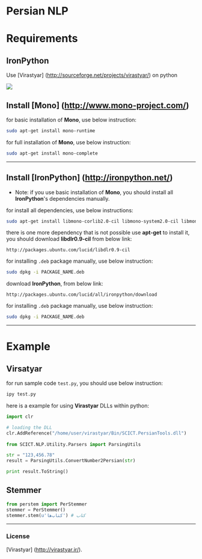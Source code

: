 Persian NLP
===========


# Requirements

## IronPython

Use [Virastyar] (http://sourceforge.net/projects/virastyar/) on python

<img src="http://virastyar.ir/themes/virtheme/images/virastyar.png">

## Install [Mono] (http://www.mono-project.com/‎)

for basic installation of **Mono**, use below instruction:

```bash
sudo apt-get install mono-runtime
```

for full installation of **Mono**, use below instruction:

```bash
sudo apt-get install mono-complete
```

<hr />

## Install [IronPython] (http://ironpython.net/)

* Note: if you use basic installation of **Mono**, you should install all **IronPython**'s dependencies manually.

for install all dependencies, use below instructions:

```bash
sudo apt-get install libmono-corlib2.0-cil libmono-system2.0-cil libmono-system-runtime2.0-cil libmono-winforms2.0-cil
```

there is one more dependency that is not possible use **apt-get** to install it, you should download **libdlr0.9-cil** from below link:
```
http://packages.ubuntu.com/lucid/libdlr0.9-cil
```

for installing `.deb` package manually, use below instruction:

```bash
sudo dpkg -i PACKAGE_NAME.deb
```

download **IronPython**, from below link:

```
http://packages.ubuntu.com/lucid/all/ironpython/download
```

for installing `.deb` package manually, use below instruction:

```bash
sudo dpkg -i PACKAGE_NAME.deb
```

<hr />

# Example

## Virsatyar

for run sample code `test.py`, you should use below instruction:

```bash
ipy test.py
```

here is a example for using **Virastyar** DLLs within python:

```python
import clr

# loading the DLL
clr.AddReference("/home/user/virastyar/Bin/SCICT.PersianTools.dll")
                                                                                                                                                                                                                                                                                                    
from SCICT.NLP.Utility.Parsers import ParsingUtils

str = "123,456.78"
result = ParsingUtils.ConvertNumber2Persian(str)

print result.ToString()
```

## Stemmer
```python
from perstem import PerStemmer
stemmer = PerStemmer()
stemmer.stem(u'کتاب‌ها') # کتاب
```

<hr />

### License

[Virastyar] (http://virastyar.ir/).
